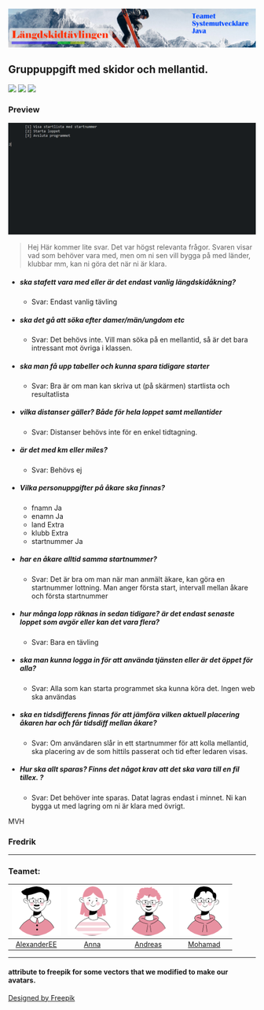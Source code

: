 ![](https://github.com/Rassey/Skidor/blob/readmefix_alex/img/banner.jpg)

## Gruppuppgift med skidor och mellantid.
![](https://img.shields.io/badge/Teamwork-amazing-green) ![](https://img.shields.io/badge/Programming%20language-Java-brightgreen) ![](https://img.shields.io/badge/Amount%20of%20fun-%E2%98%85%E2%98%85%E2%98%85%E2%98%85%E2%98%85-red)

### Preview
![](https://github.com/Rassey/Skidor/blob/readmefix_alex/img/preview.gif)

> Hej 
Här kommer lite svar. Det var högst relevanta frågor. Svaren visar vad som behöver vara med, men om ni sen vill bygga på med länder, klubbar mm, kan ni göra det när ni är klara.

- ##### ska stafett vara med eller är det endast vanlig längdskidåkning?

   - Svar: Endast vanlig tävling

- ##### ska det gå att söka efter damer/män/ungdom etc
   - Svar: Det behövs inte. Vill man söka på en mellantid, så är det bara intressant mot övriga i klassen.

- ##### ska man få upp tabeller och kunna spara tidigare starter
   - Svar: Bra är om man kan skriva ut (på skärmen) startlista och resultatlista

- ##### vilka distanser gäller? Både för hela loppet samt mellantider
   - Svar: Distanser behövs inte för en enkel tidtagning.

- ##### är det med km eller miles? 
   - Svar: Behövs ej

- ##### Vilka personuppgifter på åkare ska finnas?
   - fnamn Ja
   - enamn Ja
   - land    Extra
   - klubb    Extra
   - startnummer Ja

- ##### har en åkare alltid samma startnummer? 
   - Svar: Det är bra om man när man anmält äkare, kan göra en startnummer lottning. Man anger första start, intervall mellan åkare och första startnummer

- ##### hur många lopp räknas in sedan tidigare? är det endast senaste loppet som avgör eller kan det vara flera?
   - Svar: Bara en tävling

- ##### ska man kunna logga in för att använda tjänsten eller är det öppet för alla?
   - Svar: Alla som kan starta programmet ska kunna köra det. Ingen web ska användas

- ##### ska en tidsdifferens finnas för att jämföra vilken aktuell placering åkaren har och får tidsdiff mellan åkare?
   - Svar: Om användaren slår in ett startnummer för att kolla mellantid, ska placering av de som hittils passerat och tid efter ledaren visas.


- ##### Hur ska allt sparas? Finns det något krav att det ska vara till en fil tillex. ?
   - Svar: Det behöver inte sparas. Datat lagras endast i minnet. Ni kan bygga ut med lagring om ni är klara med övrigt.


MVH
### Fredrik
------------
### Teamet:

| ![](https://github.com/Rassey/Skidor/blob/readmefix_alex/img/Alex.png)  | ![](https://github.com/Rassey/Skidor/blob/readmefix_alex/img/Anna.png)  | ![](https://github.com/Rassey/Skidor/blob/readmefix_alex/img/Andreas.png)  | ![](https://github.com/Rassey/Skidor/blob/readmefix_alex/img/Mohamad.png)  |
| :------------: | :------------: | :------------: | :------------: |
| [AlexanderEE](https://github.com/AlexanderEE95 "Alexander")  | [Anna](https://github.com/Falafeln "Anna")  | [Andreas](https://github.com/Rassey "Andreas")  | [Mohamad](https://github.com/MohamadOjail "Mohamad")  |



-----------



#### attribute to freepik for some vectors that we modified to make our avatars.
<a href="http://www.freepik.com">Designed by Freepik</a>
